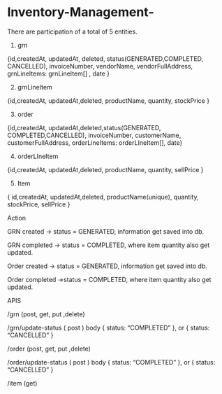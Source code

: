 # Inventory-Management-


There are participation of a total of 5 entities.

1.  grn

{id,createdAt, updatedAt, deleted, status(GENERATED,COMPLETED, CANCELLED),  invoiceNumber, vendorName, vendorFullAddress, grnLineItems: grnLineItem[] , date }



2.  grnLineItem

 {id,createdAt, updatedAt,deleted,  productName, quantity, stockPrice }



3.  order

 {id,createdAt, updatedAt,deleted,status(GENERATED, COMPLETED,CANCELLED),  invoiceNumber, customerName, customerFullAddress, orderLineItems: orderLIneItem[], date}



4.  orderLIneItem

 {id,createdAt, updatedAt,deleted,  productName, quantity, sellPrice }



5.  Item

{ id,createdAt, updatedAt,deleted, productName(unique), quantity, stockPrice, sellPrice }



Action

GRN created -> status = GENERATED, information get saved into db.

GRN completed -> status = COMPLETED, where item quantity also get updated.

Order created ->  status = GENERATED, information get saved into db.

Order completed ->status = COMPLETED, where item quantity also get updated.




APIS

/grn (post, get, put ,delete)

/grn/update-status ( post ) body { status: “COMPLETED” }, or { status: “CANCELLED” }

/order (post, get, put ,delete)

/order/update-status ( post ) body { status: “COMPLETED” }, or { status: “CANCELLED” }

/item (get)
